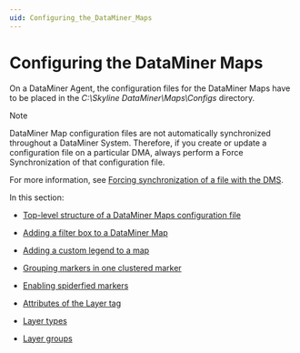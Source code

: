 ```yaml
---
uid: Configuring_the_DataMiner_Maps
---
```


# Configuring the DataMiner Maps

On a DataMiner Agent, the configuration files for the DataMiner Maps have to be placed in the *C:\\Skyline DataMiner\\Maps\\Configs* directory.

> [!NOTE]
> DataMiner Map configuration files are not automatically synchronized throughout a DataMiner System. Therefore, if you create or update a configuration file on a particular DMA, always perform a Force Synchronization of that configuration file.
>
> For more information, see [Forcing synchronization of a file with the DMS](xref:Synchronizing_data_between_DataMiner_Agents#forcing-synchronization-of-a-file-with-the-dms).

In this section:

- [Top-level structure of a DataMiner Maps configuration file](Top-level_structure_of_a_DataMiner_Maps_configuration_file.md#top-level-structure-of-a-dataminer-maps-configuration-file)

- [Adding a filter box to a DataMiner Map](Adding_a_filter_box_to_a_DataMiner_Map.md)

- [Adding a custom legend to a map](Adding_a_custom_legend_to_a_map.md)

- [Grouping markers in one clustered marker](Grouping_markers_in_one_clustered_marker.md)

- [Enabling spiderfied markers](Enabling_spiderfied_markers.md)

- [Attributes of the Layer tag](Attributes_of_the_Layer_tag.md)

- [Layer types](Layer_types.md)

- [Layer groups](Layer_groups.md)
